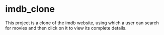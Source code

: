# imdb_clone
This project is a clone of the imdb website, using which a user can search for movies and then click on it to view its complete details.
